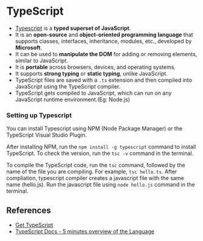 # TypeScript

* [Typescript](https://www.typescriptlang.org/) is a **typed superset of JavaScript**. 
* It is an **open-source** and  **object-oriented programming language** that supports classes, interfaces, inheritance, modules, etc., developed by **Microsoft**. 
* It can be used to **manipulate the DOM** for adding or removing elements, similar to JavaScript. 
* It is **portable** across browsers, devices, and operating systems.
* It supports **strong typing** or **static typing**, unlike JavaScript. 
* TypeScript files are saved with a `.ts` extension and then compiled into JavaScript using the TypeScript compiler. 
* TypeScript gets compiled to JavaScript, which can run on any JavaScript runtime environment.(Eg: Node.js)

### Setting up Typescript

You can install Typescript using NPM (Node Package Manager) or the TypeScript Visual Studio Plugin.

After installing NPM, run the `npm install -g typescript` command to install TypeScript. To check the version, run the `tsc -v` command in the terminal. 

To compile the TypeScript code, run the `tsc` command, followed by the name of the file you are compiling. For example, `tsc hello.ts`. After compliation, typescript compiler creates a javascript file with the same name (hello.js). Run the javascript file using `node hello.js` command in the terminal. 


## References

* [Get TypeScript](https://www.typescriptlang.org/#download-links)
* [TypeScript Docs - 5 minutes overview of the Language](https://www.typescriptlang.org/docs/handbook/typescript-in-5-minutes.html)
